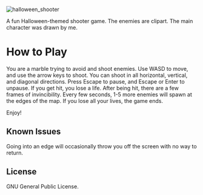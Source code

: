 ![halloween_shooter](https://user-images.githubusercontent.com/70784810/141030998-8296fc8c-cd89-4b4d-a073-1b02b88e9c9a.gif)

A fun Halloween-themed shooter game.
The enemies are clipart. The main character was drawn by me.

# How to Play
You are a marble trying to avoid and shoot enemies.
Use WASD to move, and use the arrow keys to shoot. You can shoot in all horizontal, vertical, and diagonal directions. Press Escape to pause, and Escape or Enter to unpause.
If you get hit, you lose a life. After being hit, there are a few frames of invincibility. Every few seconds, 1-5 more enemies will spawn at the edges of the map. If you lose all your lives, the game ends.

Enjoy!

## Known Issues
Going into an edge will occasionally throw you off the screen with no way to return.

## License
GNU General Public License.
